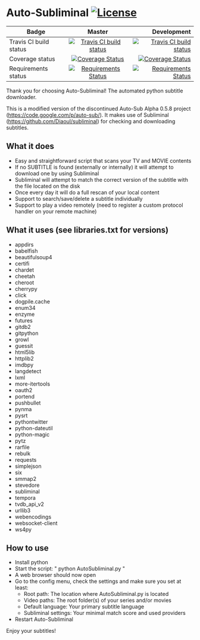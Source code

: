 Auto-Subliminal [![License](https://img.shields.io/github/license/h3llrais3r/Auto-Subliminal.svg)](https://github.com/h3llrais3r/Auto-Subliminal/blob/master/LICENSE)
===============

| Badge | Master | Development |
| ------|:------:| -----------:|
| Travis CI build status | [![Travis CI build status](https://travis-ci.org/h3llrais3r/Auto-Subliminal.svg?branch=master)](https://travis-ci.org/h3llrais3r/Auto-Subliminal) | [![Travis CI build status](https://travis-ci.org/h3llrais3r/Auto-Subliminal.svg?branch=development)](https://travis-ci.org/h3llrais3r/Auto-Subliminal) |
| Coverage status | [![Coverage Status](https://coveralls.io/repos/github/h3llrais3r/Auto-Subliminal/badge.svg?branch=master)](https://coveralls.io/github/h3llrais3r/Auto-Subliminal?branch=master) | [![Coverage Status](https://coveralls.io/repos/github/h3llrais3r/Auto-Subliminal/badge.svg?branch=development)](https://coveralls.io/github/h3llrais3r/Auto-Subliminal?branch=development) |
| Requirements status | [![Requirements Status](https://requires.io/github/h3llrais3r/Auto-Subliminal/requirements.svg?branch=master)](https://requires.io/github/h3llrais3r/Auto-Subliminal/requirements/?branch=master) | [![Requirements Status](https://requires.io/github/h3llrais3r/Auto-Subliminal/requirements.svg?branch=development)](https://requires.io/github/h3llrais3r/Auto-Subliminal/requirements/?branch=development) |


Thank you for choosing Auto-Subliminal! The automated python subtitle downloader.

This is a modified version of the discontinued Auto-Sub Alpha 0.5.8 project (https://code.google.com/p/auto-sub/).
It makes use of Subliminal (https://github.com/Diaoul/subliminal) for checking and downloading subtitles.

What it does
------------

 * Easy and straightforward script that scans your TV and MOVIE contents
 * If no SUBTITLE is found (externally or internally) it will attempt to download one by using Subliminal
 * Subliminal will attempt to match the correct version of the subtitle with the file located on the disk
 * Once every day it will do a full rescan of your local content
 * Support to search/save/delete a subtitle individually
 * Support to play a video remotely (need to register a custom protocol handler on your remote machine)

What it uses (see libraries.txt for versions)
---------------------------------------------

 * appdirs
 * babelfish
 * beautifulsoup4
 * certifi
 * chardet
 * cheetah
 * cheroot
 * cherrypy
 * click
 * dogpile.cache
 * enum34
 * enzyme
 * futures
 * gitdb2
 * gitpython
 * growl
 * guessit
 * html5lib
 * httplib2
 * imdbpy
 * langdetect
 * lxml
 * more-itertools
 * oauth2
 * portend
 * pushbullet
 * pynma
 * pysrt
 * pythontwitter
 * python-dateutil
 * python-magic
 * pytz
 * rarfile
 * rebulk
 * requests
 * simplejson
 * six
 * smmap2
 * stevedore
 * subliminal
 * tempora
 * tvdb_api_v2
 * urllib3
 * webencodings
 * websocket-client
 * ws4py

How to use
----------

 * Install python
 * Start the script: " python AutoSubliminal.py "
 * A web browser should now open
 * Go to the config menu, check the settings and make sure you set at least:
    * Root path: The location where AutoSubliminal.py is located
    * Video paths: The root folder(s) of your series and/or movies
    * Default language: Your primary subtitle language
    * Subliminal settings: Your minimal match score and used providers
 * Restart Auto-Subliminal

Enjoy your subtitles!
